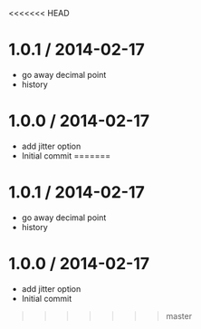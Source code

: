 <<<<<<< HEAD

1.0.1 / 2014-02-17
==================

 * go away decimal point
 * history

1.0.0 / 2014-02-17
==================

 * add jitter option
 * Initial commit
=======

1.0.1 / 2014-02-17
==================

 * go away decimal point
 * history

1.0.0 / 2014-02-17
==================

 * add jitter option
 * Initial commit
>>>>>>> master
